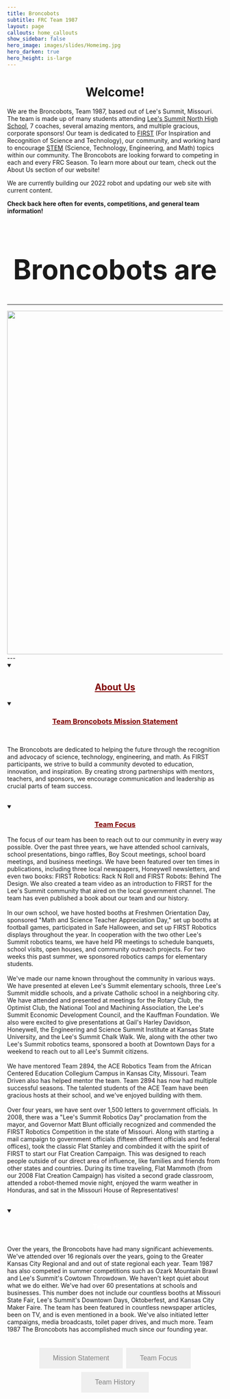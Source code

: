 ```yaml
---
title: Broncobots
subtitle: FRC Team 1987
layout: page
callouts: home_callouts
show_sidebar: false
hero_image: images/slides/Homeimg.jpg
hero_darken: true
hero_height: is-large
---
```


 <style>
.zoom {
/*  padding: 50px;*/
/*  background-color: green;*/
  transition: transform .2s; /* Animation */
/*  width: 200px;*/
/*  height: 200px;*/
  margin: 0 auto;
}

.zoom:hover {
  backface-visibility: hidden; 
  transform: scale(1.05); /* (150% zoom - Note: if the zoom is too large, it will go outside of the viewport) */
  
}
@import "TextAnimationEffect.scss";

.button {
    border: none;
    color: grey;
    padding: 15px 32px;
    text-align: center;
    text-decoration: none;
    display: inline-block;
    font-size: 16px;
    margin: 4px 2px;
    cursor: pointer
    background-color: blue
}
</style>

<p><h1><center>
    Welcome!
</center></h1></p>

 We are the Broncobots, Team 1987, based out of Lee's Summit, Missouri. The team is made up of many students attending [Lee's Summit North High School](https://lsnhs.lsr7.org/), 7 coaches, several amazing mentors, and multiple gracious, corporate sponsors! Our team is dedicated to [FIRST](https://www.firstinspires.org/) (For Inspiration and Recognition of Science and Technology), our community, and working hard to encourage [STEM](https://www.kcstem.org/) (Science, Technology, Engineering, and Math) topics within our community. The Broncobots are looking forward to competing in each and every FRC Season. To learn more about our team, check out the About Us section of our website!

We are currently building our 2022 robot and updating our web site with current content.

**Check back here often for events, competitions, and general team information!**

<div class="descriptors">
<h1 style="font-size:64px;"><center>
    Broncobots are
  <span
     class="txt-rotate"
     data-period="2000"
     data-rotate='[ "inspirations.", "innovators.", "engineers.", "designers.", "accepting.", "listeners.", "thinkers.", "a family." ]'></span>
</center></h1>
<script src="{{ site.baseurl }}/assets/js/TextAnimation.js"></script>
</div>

---
<center>
<img src="images/2022TeamPic.jpg" alt=" " class="zoom" width="800" height="auto" >
</center>
---


<div class="zoom"></div> 


 <details open>
  <summary>
      <center><h2 style="color:maroon;"><u>
        About Us
      </u></h2></center>
  </summary>
 <details open>
 <br>
  <summary>
      <center><h3 style="color:maroon;"><u>
        Team Broncobots Mission Statement
      </u></h3></center>
  </summary>
  <p>
      The Broncobots are dedicated to helping the future through the recognition and advocacy of science, technology, engineering, and math. As FIRST participants, we strive to build a community devoted to education, innovation, and inspiration. By creating strong partnerships with mentors, teachers, and sponsors, we encourage communication and leadership as crucial parts of team success.  
  </p>
</details>
<br>
 
<details open>
  <summary>
      <center><h3 style="color:maroon;"><u>
        Team Focus
      </u></h3></center>
  </summary>
      <p>
         The focus of our team has been to reach out to our community in every way possible. Over the past three years, we have attended school carnivals, school presentations, bingo raffles, Boy Scout meetings, school board meetings, and business meetings. We have been featured over ten times in publications, including three local newspapers, Honeywell newsletters, and even two books: FIRST Robotics: Rack N Roll and FIRST Robots: Behind The Design. We also created a team video as an introduction to FIRST for the Lee's Summit community that aired on the local government channel. The team has even published a book about our team and our history.
    <br><br>
        In our own school, we have hosted booths at Freshmen Orientation Day, sponsored "Math and Science Teacher Appreciation Day," set up booths at football games, participated in Safe Halloween, and set up FIRST Robotics displays throughout the year. In cooperation with the two other Lee's Summit robotics teams, we have held PR meetings to schedule banquets, school visits, open houses, and community outreach projects. For two weeks this past summer, we sponsored robotics camps for elementary students.
    <br><br>
        We've made our name known throughout the community in various ways. We have presented at eleven Lee's Summit elementary schools, three Lee's Summit middle schools, and a private Catholic school in a neighboring city. We have attended and presented at meetings for the Rotary Club, the Optimist Club, the National Tool and Machining Association, the Lee's Summit Economic Development Council, and the Kauffman Foundation. We also were excited to give presentations at Gail's Harley Davidson, Honeywell, the Engineering and Science Summit Institute at Kansas State University, and the Lee's Summit Chalk Walk. We, along with the other two Lee's Summit robotics teams, sponsored a booth at Downtown Days for a weekend to reach out to all Lee's Summit citizens.
    <br><br>
        We have mentored Team 2894, the ACE Robotics Team from the African Centered Education Collegium Campus in Kansas City, Missouri. Team Driven also has helped mentor the team. Team 2894 has now had multiple successful seasons. The talented students of the ACE Team have been gracious hosts at their school, and we've enjoyed building with them.
    <br><br>
        Over four years, we have sent over 1,500 letters to government officials. In 2008, there was a "Lee's Summit Robotics Day" proclamation from the mayor, and Governor Matt Blunt officially recognized and commended the FIRST Robotics Competition in the state of Missouri. Along with starting a mail campaign to government officials (fifteen different officials and federal offices), took the classic Flat Stanley and combinded it with the spirit of FIRST to start our Flat Creation Campaign. This was designed to reach people outside of our direct area of influence, like families and friends from other states and countries. During its time traveling, Flat Mammoth (from our 2008 Flat Creation Campaign) has visited a second grade classroom, attended a robot-themed movie night, enjoyed the warm weather in Honduras, and sat in the Missouri House of Representatives! 
    </p>
</details>
<br>

<details open>
  <summary>
      <center><h3 style="color:white" class="button">
        Team History
      </h3></center>
  </summary>
  <p>
     Over the years, the Broncobots have had many significant achievements. We've attended over 16 regionals over the years, going to the Greater Kansas City Regional and and out of state regional each year. Team 1987 has also competed in summer competitions such as Ozark Mountain Brawl and Lee's Summit's Cowtown Throwdown. We haven't kept quiet about what we do either. We've had over 60 presentations at schools and businesses. This number does not include our countless booths at Missouri State Fair, Lee's Summit's Downtown Days, Oktoberfest, and Kansas City Maker Faire. The team has been featured in countless newspaper articles, been on TV, and is even mentioned in a book. We've also initiated letter campaigns, media broadcasts, toilet paper drives, and much more. Team 1987 The Broncobots has accomplished much since our founding year. 
  </p>
</details>

</details>
<br>
 
<center>
    <button class="button">Mission Statement</button>
    <button class="button">Team Focus</button>
    <button class="button">Team History</button>
</center>